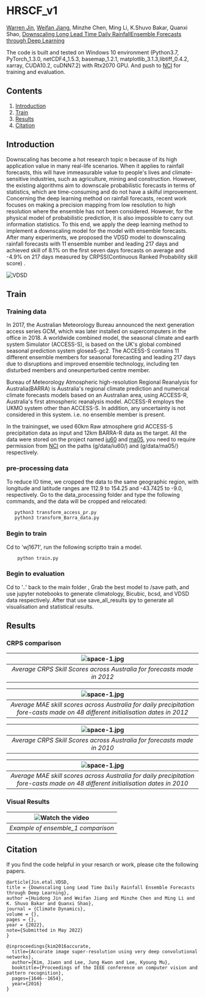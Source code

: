 # HRSCF_v1


[Warren Jin](https://people.csiro.au/J/W/Warren-Jin), [Weifan Jiang](https://www.linkedin.com/in/jeffery-jiang-3b966615a/), Minzhe Chen, Ming Li, K.Shuvo Bakar, Quanxi Shao, [Downscaling Long Lead Time Daily RainfallEnsemble Forecasts through Deep Learning](https://github.com/JiangWeiFanAI/HRSCF/blob/main/VDSD4cd.pdf)


The code is built and tested on Windows 10  environment (Python3.7, PyTorch_1.3.0, netCDF4_1.5.3, basemap_1.2.1, matplotlib_3.1.3,libtiff_0.4.2, xarray, CUDA10.2, cuDNN7.2) with Rtx2070 GPU. And push to [NCI](https://nci.org.au/) for training and evaluation.



## Contents
1. [Introduction](#introduction)
2. [Train](#train)
3. [Results](#results)
4. [Citation](#citation)


## Introduction
Downscaling has become a hot research topic n because of its high application value in many real-life scenarios. When it applies to rainfall forecasts, this will have immeasurable value to people's lives and climate-sensitive industries, such as agriculture, mining and construction. However, the existing algorithms aim to downscale probabilistic forecasts in terms of statistics, which are time-consuming and do not have a skilful improvement. Concerning the deep learning method on rainfall forecasts, recent work focuses on making a precision mapping from low resolution to high resolution where the ensemble has not been considered. However, for the physical model of probabilistic prediction, it is also impossible to carry out information statistics. To this end, we apply the deep learning method to implement a downscaling model for the model with ensemble forecasts. After many experiments, we proposed the VDSD model to downscaling rainfall forecasts with 11 ensemble number and leading 217 days and achieved skill of 8.1\% on the first seven days forecasts on average and -4.9\% on 217 days measured by CRPSS(Continuous Ranked Probability skill score) .

![VDSD](/data/img/net.png)


## Train
### Training data 

In 2017, the Australian Meteorology Bureau announced the next generation access series GCM, which was later installed on supercomputers in the office in 2018. A worldwide combined model, the seasonal climate and earth system Simulator (ACCESS-S), is based on the UK's global combined seasonal prediction system glosea5-gc2. The ACCESS-S contains 11 different ensemble members for seasonal forecasting and leading 217 days due to disruptions and improved ensemble technology,  including ten disturbed members and oneunperturbed centre member. 



Bureau of Meteorology Atmospheric high-resolution Regional Reanalysis for Australia(BARRA) is Australia's regional climate prediction and numerical climate forecasts models based on an Australian area, using ACCESS-R, Australia's first atmospheric reanalysis model. ACCESS-R employs the UKMO system other than ACCESS-S. In addition, any uncertainty is not considered in this system. i.e. no ensemble member is present.

In the trainingset, we used 60km Raw atmosphere grid ACCESS-S precipitation data as input and 12km BARRA-R data as the target.
All the data were stored on the project named [iu60](http://poama.bom.gov.au/) and [ma05](http://www.bom.gov.au/clim_data/rrp/BARRA_sample/), you need to require permission from [NCI](https://nci.org.au/) on the paths (g/data/iu60/) and (g/data/ma05/) respectively.


### pre-processing data
To reduce IO time, we cropped the data to the same geographic region, with longitude and latitude ranges are 112.9 to 154.25 and -43.7425 to -9.0, respectively. Go to the data_processing folder and type the following commands, and the data will be cropped and relocated:

 ```bash
    python3 transform_access_pr.py
    python3 transform_Barra_data.py

 ```

### Begin to train



Cd to 'wj1671', run the following scriptto train a model.


```bash
    python train.py 
```

### Begin to evaluation
Cd to '..' back to the main folder , Grab the best model to /save path, and use jupyter notebooks to generate climatology, Bicubic, bcsd, and VDSD data respectively.
After that use save_all_results ipy to generate all visualisation and statistical results.


## Results
### CRPS comparison
| ![space-1.jpg](/data/img/crps2012_whole_mean.png) | 
|:--:| 
| *Average CRPS Skill Scores across Australia for forecasts made in 2012* |


| ![space-1.jpg](/data/img/mae2012_whole_mean.png) | 
|:--:| 
| *Average MAE skill scores across Australia for daily precipitation fore-casts made on 48 different initialisation dates in 2012* |


| ![space-1.jpg](/data/img/crps2010_whole_mean.png) | 
|:--:| 
| *Average CRPS Skill Scores across Australia for forecasts made in 2010* |


| ![space-1.jpg](/data/img/mae2010_whole_mean.png) | 
|:--:| 
| *Average MAE skill scores across Australia for daily precipitation fore-casts made on 48 different initialisation dates in 2010* |


### Visual Results

| ![Watch the video](/data/img/2012_by_time_serise.gif) | 
|:--:| 
| *Example of ensemble_1 comparison* |


## Citation
If you find the code helpful in your resarch or work, please cite the following papers.
```
@article{Jin.etal.VDSD,
title = {Downscaling Long Lead Time Daily Rainfall Ensemble Forecasts through Deep Learning},
author ={Huidong Jin and Weifan Jiang and Minzhe Chen and Ming Li and K. Shuvo Bakar and Quanxi Shao},
journal = {Climate Dynamics},
volume = {},
pages = {},
year = {2022},
note={Submitted in May 2022}
}

@inproceedings{kim2016accurate,
  title={Accurate image super-resolution using very deep convolutional networks},
  author={Kim, Jiwon and Lee, Jung Kwon and Lee, Kyoung Mu},
  booktitle={Proceedings of the IEEE conference on computer vision and pattern recognition},
  pages={1646--1654},
  year={2016}
}
```
